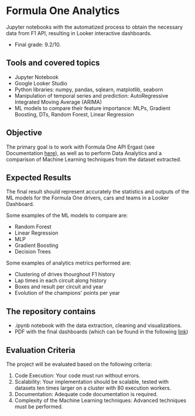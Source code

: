 # Formula One Analytics
Jupyter notebooks with the automatized process to obtain the necessary data from F1 API, resulting in Looker interactive dashboards.
- Final grade: 9.2/10.

## Tools and covered topics
- Jupyter Notebook
- Google Looker Studio
- Python libraries: numpy, pandas, sqlearn, matplotlib, seaborn
- Manipulation of temporal series and prediction: AutoRegressive Integrated Moving Average (ARIMA)
- ML models to compare their feature importance: MLPs, Gradient Boosting, DTs, Random Forest, Linear Regression

## Objective
The primary goal is to work with Formula One API Ergast (see Documentation [here](https://ergast.com/mrd/)), as well as to perform Data Analytics and a comparison of Machine Learning techniques from the dataset extracted.

## Expected Results
The final result should represent accurately the statistics and outputs of the ML models for the Formula One drivers, cars and teams in a Looker Dashboard.

Some examples of the ML models to compare are:
- Random Forest
- Linear Regression
- MLP
- Gradient Boosting
- Decision Trees

Some examples of analytics metrics performed are: 
- Clustering of drives thourghout F1 history
- Lap times in each circuit along history
- Boxes and result per circuit and year
- Evolution of the champions' points per year


## The repository contains
- .ipynb notebook with the data extraction, cleaning and visualizations.
- PDF with the final dashboards (which can be found in the following [link](https://lookerstudio.google.com/reporting/003df30b-544c-43a5-99d8-fa5aab70ffff))

## Evaluation Criteria
The project will be evaluated based on the following criteria:
1. Code Execution: Your code must run without errors.
2. Scalability: Your implementation should be scalable, tested with datasets ten times larger on a cluster with 80 execution workers.
3. Documentation: Adequate code documentation is required.
4. Complexity of the Machine Learning techniques: Advanced techniques must be performed.
